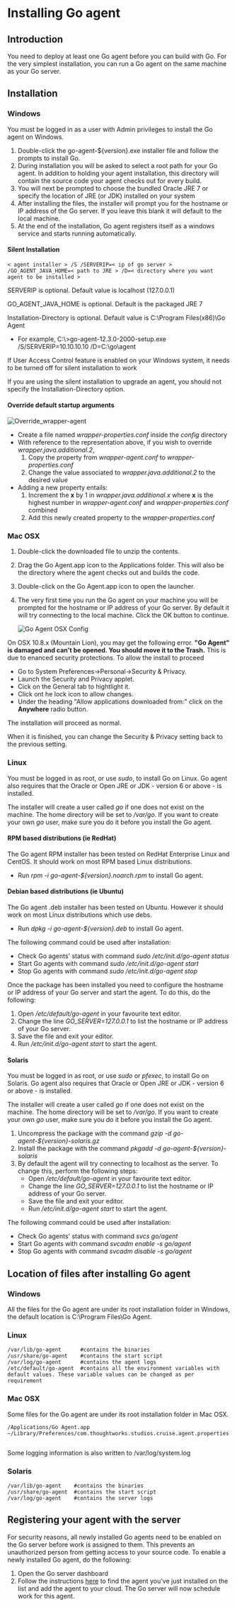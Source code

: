 # Installing Go agent

## Introduction

You need to deploy at least one Go agent before you can build with Go. For the very simplest installation, you can run a Go agent on the same machine as your Go server.

## Installation

### Windows

You must be logged in as a user with Admin privileges to install the Go agent on Windows.

1.  Double-click the go-agent-\${version}.exe installer file and follow the prompts to install Go.
2.  During installation you will be asked to select a root path for your Go agent. In addition to holding your agent installation, this directory will contain the source code your agent checks out for every build.
3.  You will next be prompted to choose the bundled Oracle JRE 7 or specify the location of JRE (or JDK) installed on your system
4.  After installing the files, the installer will prompt you for the hostname or IP address of the Go server. If you leave this blank it will default to the local machine.
5.  At the end of the installation, Go agent registers itself as a windows service and starts running automatically.

#### Silent Installation

``` {.code}
< agent installer > /S /SERVERIP=< ip of go server > /GO_AGENT_JAVA_HOME=< path to JRE > /D=< directory where you want agent to be installed >
```

SERVERIP is optional. Default value is localhost (127.0.0.1)

GO\_AGENT\_JAVA\_HOME is optional. Default is the packaged JRE 7

Installation-Directory is optional. Default value is C:\\Program Files(x86)\\Go Agent

-   For example, C:\\\>go-agent-12.3.0-2000-setup.exe /S/SERVERIP=10.10.10.10 /D=C:\\go\\agent

If User Access Control feature is enabled on your Windows system, it needs to be turned off for silent installation to work

If you are using the silent installation to upgrade an agent, you should not specify the Installation-Directory option.

#### Override default startup arguments

![Override_wrapper-agent](../resources/images/cruise/windows-agent-startup-config-cascade.png)

-   Create a file named *wrapper-properties.conf* inside the *config* directory
-   With reference to the representation above, if you wish to override *wrapper.java.additional.2*,
    1.  Copy the property from *wrapper-agent.conf* to *wrapper-properties.conf*
    2.  Change the value associated to *wrapper.java.additional.2* to the desired value
-   Adding a new property entails:
    1.  Increment the **x** by 1 in *wrapper.java.additional.x* where **x** is the highest number in *wrapper-agent.conf* and *wrapper-properties.conf* combined
    2.  Add this newly created property to the *wrapper-properties.conf*

### Mac OSX

1.  Double-click the downloaded file to unzip the contents.
2.  Drag the Go Agent.app icon to the Applications folder. This will also be the directory where the agent checks out and builds the code.
3.  Double-click on the Go Agent.app icon to open the launcher.
4.  The very first time you run the Go agent on your machine you will be prompted for the hostname or IP address of your Go server. By default it will try connecting to the local machine. Click the OK button to continue.

    ![Go Agent OSX Config](../resources/images/cruise/cruise_agent_osx_config.png)

On OSX 10.8.x (Mountain Lion), you may get the following error. **"Go Agent" is damaged and can't be opened. You should move it to the Trash.** This is due to enanced security protections. To allow the install to proceed

- Go to System Preferences-\>Personal-\>Security & Privacy.
- Launch the Security and Privacy applet.
- Cick on the General tab to hightlight it.
- Click ont he lock icon to allow changes.
- Under the heading "Allow applications downloaded from:" click on the **Anywhere** radio button.

The installation will proceed as normal.

When it is finished, you can change the Security & Privacy setting back to the previous setting.

### Linux

You must be logged in as root, or use *sudo*, to install Go on Linux. Go agent also requires that the Oracle or Open JRE or JDK - version 6 or above - is installed.

The installer will create a user called *go* if one does not exist on the machine. The home directory will be set to */var/go*. If you want to create your own *go* user, make sure you do it before you install the Go agent.

#### RPM based distributions (ie RedHat)

The Go agent RPM installer has been tested on RedHat Enterprise Linux and CentOS. It should work on most RPM based Linux distributions.

- Run *rpm -i go-agent-${version}.noarch.rpm* to install Go agent.

#### Debian based distributions (ie Ubuntu)

The Go agent .deb installer has been tested on Ubuntu. However it should work on most Linux distributions which use debs.

- Run *dpkg -i go-agent-${version}.deb* to install Go agent.

The following command could be used after installation:

-   Check Go agents' status with command *sudo /etc/init.d/go-agent status*
-   Start Go agents with command *sudo /etc/init.d/go-agent start*
-   Stop Go agents with command *sudo /etc/init.d/go-agent stop*

Once the package has been installed you need to configure the hostname or IP address of your Go server and start the agent. To do this, do the
following:

1.  Open */etc/default/go-agent* in your favourite text editor.
2.  Change the line *GO\_SERVER=127.0.0.1* to list the hostname or IP address of your Go server.
3.  Save the file and exit your editor.
4.  Run */etc/init.d/go-agent start* to start the agent.

#### Solaris

You must be logged in as root, or use *sudo* or *pfexec*, to install Go on Solaris. Go agent also requires that Oracle or Open JRE or JDK - version 6 or above - is installed.

The installer will create a user called *go* if one does not exist on the machine. The home directory will be set to */var/go*. If you want to create your own *go* user, make sure you do it before you install the Go agent.

1.  Uncompress the package with the command *gzip -d go-agent-\${version}-solaris.gz*
2.  Install the package with the command *pkgadd -d go-agent-\${version}-solaris*
3.  By default the agent will try connecting to localhost as the server.
    To change this, perform the following steps:
    - Open */etc/default/go-agent* in your favourite text editor.
    - Change the line *GO\_SERVER=127.0.0.1* to list the hostname or IP address of your Go server.
    - Save the file and exit your editor.
    - Run */etc/init.d/go-agent start* to start the agent.


The following command could be used after installation:

-   Check Go agents' status with command *svcs go/agent*
-   Start Go agents with command *svcadm enable -s go/agent*
-   Stop Go agents with command *svcadm disable -s go/agent*

## Location of files after installing Go agent

### Windows

All the files for the Go agent are under its root installation folder in Windows, the default location is C:\\Program Files\\Go Agent.

### Linux

``` {.code}
/var/lib/go-agent      #contains the binaries
/usr/share/go-agent    #contains the start script
/var/log/go-agent      #contains the agent logs
/etc/default/go-agent  #contains all the environment variables with default values. These variable values can be changed as per requirement
```

### Mac OSX

Some files for the Go agent are under its root installation folder in Mac OSX.

``` {.code}
/Applications/Go Agent.app
~/Library/Preferences/com.thoughtworks.studios.cruise.agent.properties
                
```

Some logging information is also written to /var/log/system.log

### Solaris

``` {.code}
/var/lib/go-agent    #contains the binaries
/usr/share/go-agent  #contains the start script
/var/log/go-agent    #contains the server logs
```

## Registering your agent with the server

For security reasons, all newly installed Go agents need to be enabled on the Go server before work is assigned to them. This prevents an unauthorized person from getting access to your source code. To enable a newly installed Go agent, do the following:

1.  Open the Go server dashboard
2.  Follow the instructions [here](../advanced_usage/managing_a_build_cloud.md) to find the agent you've just installed on the list and add the agent to your cloud. The Go server will now schedule work for this agent.
